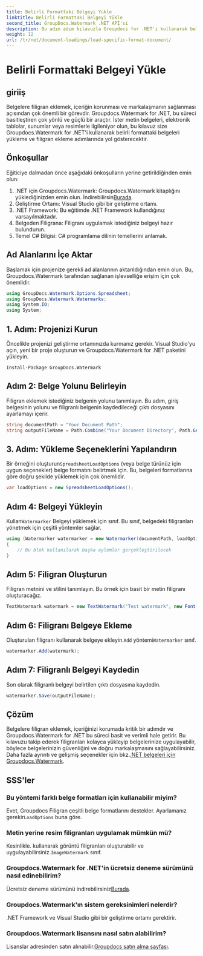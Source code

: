 ```yaml
---
title: Belirli Formattaki Belgeyi Yükle
linktitle: Belirli Formattaki Belgeyi Yükle
second_title: GroupDocs.Watermark .NET API'si
description: Bu adım adım kılavuzla Groupdocs for .NET'i kullanarak belgeleri nasıl yükleyeceğinizi ve filigran ekleyeceğinizi öğrenin. İçeriğinizi zahmetsizce koruyun ve markalayın.
weight: 12
url: /tr/net/document-loadings/load-specific-format-document/
---
```


# Belirli Formattaki Belgeyi Yükle

## giriiş
Belgelere filigran eklemek, içeriğin korunması ve markalaşmanın sağlanması açısından çok önemli bir görevdir. Groupdocs.Watermark for .NET, bu süreci basitleştiren çok yönlü ve güçlü bir araçtır. İster metin belgeleri, elektronik tablolar, sunumlar veya resimlerle ilgileniyor olun, bu kılavuz size Groupdocs.Watermark for .NET'i kullanarak belirli formattaki belgeleri yükleme ve filigran ekleme adımlarında yol gösterecektir.
## Önkoşullar
Eğiticiye dalmadan önce aşağıdaki önkoşulların yerine getirildiğinden emin olun:
1.  .NET için Groupdocs.Watermark: Groupdocs.Watermark kitaplığını yüklediğinizden emin olun. İndirebilirsin[Burada](https://releases.groupdocs.com/Watermark/net/).
2. Geliştirme Ortamı: Visual Studio gibi bir geliştirme ortamı.
3. .NET Framework: Bu eğitimde .NET Framework kullandığınız varsayılmaktadır.
4. Belgeden Filigrana: Filigranı uygulamak istediğiniz belgeyi hazır bulundurun.
5. Temel C# Bilgisi: C# programlama dilinin temellerini anlamak.

## Ad Alanlarını İçe Aktar
Başlamak için projenize gerekli ad alanlarının aktarıldığından emin olun. Bu, Groupdocs.Watermark tarafından sağlanan işlevselliğe erişim için çok önemlidir.
```csharp
using GroupDocs.Watermark.Options.Spreadsheet;
using GroupDocs.Watermark.Watermarks;
using System.IO;
using System;
```

## 1. Adım: Projenizi Kurun
Öncelikle projenizi geliştirme ortamınızda kurmanız gerekir. Visual Studio'yu açın, yeni bir proje oluşturun ve Groupdocs.Watermark for .NET paketini yükleyin.
```shell
Install-Package GroupDocs.Watermark
```
## Adım 2: Belge Yolunu Belirleyin
Filigran eklemek istediğiniz belgenin yolunu tanımlayın. Bu adım, giriş belgesinin yolunu ve filigranlı belgenin kaydedileceği çıktı dosyasını ayarlamayı içerir.
```csharp
string documentPath = "Your Document Path";
string outputFileName = Path.Combine("Your Document Directory", Path.GetFileName(documentPath));
```
## 3. Adım: Yükleme Seçeneklerini Yapılandırın
 Bir örneğini oluşturun`SpreadsheetLoadOptions` (veya belge türünüz için uygun seçenekler) belge formatını belirtmek için. Bu, belgeleri formatlarına göre doğru şekilde yüklemek için çok önemlidir.
```csharp
var loadOptions = new SpreadsheetLoadOptions();
```
## Adım 4: Belgeyi Yükleyin
 Kullan`Watermarker` Belgeyi yüklemek için sınıf. Bu sınıf, belgedeki filigranları yönetmek için çeşitli yöntemler sağlar.
```csharp
using (Watermarker watermarker = new Watermarker(documentPath, loadOptions))
{
    // Bu blok kullanılarak başka eylemler gerçekleştirilecek
}
```
## Adım 5: Filigran Oluşturun
Filigran metnini ve stilini tanımlayın. Bu örnek için basit bir metin filigranı oluşturacağız.
```csharp
TextWatermark watermark = new TextWatermark("Test watermark", new Font("Arial", 12));
```
## Adım 6: Filigranı Belgeye Ekleme
Oluşturulan filigranı kullanarak belgeye ekleyin.`Add` yöntemi`Watermarker` sınıf.
```csharp
watermarker.Add(watermark);
```
## Adım 7: Filigranlı Belgeyi Kaydedin
Son olarak filigranlı belgeyi belirtilen çıktı dosyasına kaydedin.
```csharp
watermarker.Save(outputFileName);
```

## Çözüm
Belgelere filigran eklemek, içeriğinizi korumada kritik bir adımdır ve Groupdocs.Watermark for .NET bu süreci basit ve verimli hale getirir. Bu kılavuzu takip ederek filigranları kolayca yükleyip belgelerinize uygulayabilir, böylece belgelerinizin güvenliğini ve doğru markalaşmasını sağlayabilirsiniz. Daha fazla ayrıntı ve gelişmiş seçenekler için bkz.[.NET belgeleri için Groupdocs.Watermark](https://tutorials.groupdocs.com/Watermark/net/).
## SSS'ler
### Bu yöntemi farklı belge formatları için kullanabilir miyim?
 Evet, Groupdocs Filigran çeşitli belge formatlarını destekler. Ayarlamanız gerekir`LoadOptions` buna göre.
### Metin yerine resim filigranları uygulamak mümkün mü?
 Kesinlikle. kullanarak görüntü filigranları oluşturabilir ve uygulayabilirsiniz.`ImageWatermark` sınıf.
### Groupdocs.Watermark for .NET'in ücretsiz deneme sürümünü nasıl edinebilirim?
 Ücretsiz deneme sürümünü indirebilirsiniz[Burada](https://releases.groupdocs.com/).
### Groupdocs.Watermark'ın sistem gereksinimleri nelerdir?
.NET Framework ve Visual Studio gibi bir geliştirme ortamı gerektirir.
### Groupdocs.Watermark lisansını nasıl satın alabilirim?
Lisanslar adresinden satın alınabilir.[Groupdocs satın alma sayfası](https://purchase.groupdocs.com/buy).
